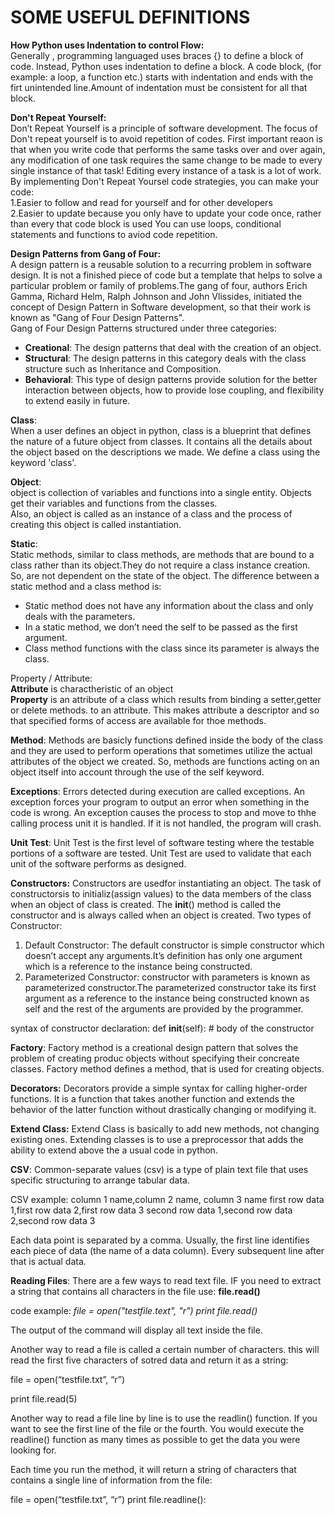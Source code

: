 # SOME USEFUL DEFINITIONS 

**How Python uses Indentation to control Flow:**  
Generally , programming languaged uses braces {} to define a block of code. Instead, Python uses indentation to define a block. A code block, 
(for example: a loop, a function etc.) starts with indentation and ends with the firt unintended line.Amount of indentation must be consistent 
for all that block.
 
**Don't Repeat Yourself:**  
Don’t Repeat Yourself is a principle of software development. The focus of Don't repeat yourself is to avoid repetition of codes. 
First important reaon is that when you write code that performs the same tasks over and over again, any modification of one task requires 
the same change to be made to every single instance of that task! Editing every instance of a task is a lot of work.
By implementing Don't Repeat Yoursel code strategies, you can make your code:  
 1.Easier to follow and read for yourself and for other developers  
 2.Easier to update because you only have to update your code once, rather than every that code block is used
You can use loops, conditional statements and functions to aviod code repetition. 

**Design Patterns from Gang of Four:**  
A design pattern is a reusable solution to a recurring problem in software design. It is not a finished piece of code but a template that 
helps to solve a particular problem or family of problems.The gang of four, authors Erich Gamma, Richard Helm, Ralph Johnson and John Vlissides, initiated the concept of Design Pattern in Software 
development, so that their work is known as "Gang of Four Design Patterns".  
Gang of Four Design Patterns structured under three categories:  
* **Creational**: The design patterns that deal with the creation of an object.  
* **Structural**: The design patterns in this category deals with the class structure such as Inheritance and Composition.  
* **Behavioral**: This type of design patterns provide solution for the better interaction between objects, how to provide lose coupling, and 
flexibility to extend easily in future.

**Class**:  
When a user defines an object in python, class is a blueprint that defines the nature of a future object from classes. It contains   all the details about the object based on the descriptions we made. We define a class using the keyword 'class'.

**Object**:  
object is collection of variables and functions into a single entity. Objects get their variables and functions from the classes.  
Also, an object is called as an instance of a class and the process of creating this object is called instantiation.

**Static**:  
Static methods, similar to class methods, are methods that are bound to a class rather than its object.They do not require a class   instance creation. So, are not dependent on the state of the object. 
The difference between a static method and a class method is:  
* Static method does not have any information about the class and only deals with the parameters.  
* In a static method, we don’t need the self to be passed as the first argument.  
* Class method functions with the class since its parameter is always the class.  


Property / Attribute:  
**Attribute** is charactheristic of an object  
**Property** is an attribute of a class which results from binding a setter,getter or delete methods. to an attribute. This makes   attribute a descriptor and so that specified forms of access are available for thoe methods.  
  
**Method**: 
Methods are basicly functions defined inside the body of the class and they are used to perform operations that sometimes utilize the actual attributes of the object we created. So, methods are functions acting on an object itself into account through the use of the self keyword.

**Exceptions**:
Errors detected during execution are called exceptions. An exception forces your program to output an error when something in the code is wrong. An exception causes the process to stop and move to thhe calling process unit it is handled. If it is not handled, the program will crash. 

**Unit Test**:
Unit Test is the first level of software testing where the testable portions of a software are tested. Unit Test are used to validate that each unit of the software performs as designed. 

**Constructors:**
Constructors are usedfor instantiating an object. The task of constructorsis to initializ(assign values) to the data members of the class when an object of class is created. The __init__() method is called the constructor and is always called when an object is created. 
Two types of Constructor:
1. Default Constructor: The default constructor is simple constructor which doesn’t accept any arguments.It’s definition has only one argument which is a reference to the instance being constructed.
2. Parameterized Constructor: constructor with parameters is known as parameterized constructor.The parameterized constructor take its first argument as a reference to the instance being constructed known as self and the rest of the arguments are provided by the programmer.

syntax of constructor declaration:
def __init__(self):
    # body of the constructor
    
**Factory**:
Factory method is a creational design pattern that solves the problem of creating produc objects without specifying their concreate classes. Factory method defines a method, that is used for creating objects. 

**Decorators:**
Decorators provide a simple syntax for calling higher-order functions. It is a function that takes another function and extends the behavior of the latter function without drastically changing or modifying it.

**Extend Class:**
Extend Class is basically to add new methods, not changing existing ones. Extending classes is to use a preprocessor that adds the ability to extend above the a usual code in python.

  
**CSV**:
Common-separate values (csv) is a type of plain text file that uses specific structuring to arrange tabular data. 

CSV example:
column 1 name,column 2 name, column 3 name
first row data 1,first row data 2,first row data 3
second row data 1,second row data 2,second row data 3

Each data point is separated by a comma. Usually, the first line identifies each piece of data (the name of a data column). Every subsequent line after that is actual data.

**Reading Files**:
There are a few ways to read text file. IF you need to extract a string that contains all characters in the file use: **file.read()**

code example: *file = open("testfile.text", "r")
              print file.read()*
              
The output of the command will display all text inside the file.

Another way to read a file is called a certain number of characters. this will read the first five characters of sotred data and return it as a string:

file = open(“testfile.txt”, “r”)
 
print file.read(5) 

Another way to read a file line by line is to use the readlin() function. If you want to see the first line of the file or the fourth. You would execute the readline() function as many times as possible to get the data you were looking for. 

Each time you run the method, it will return a string of characters that contains a single line of information from the file:

file = open(“testfile.txt”, “r”) 
print file.readline(): 
    
